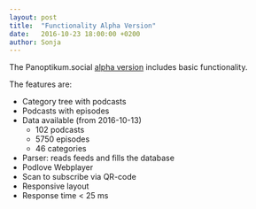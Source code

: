 ```yaml
---
layout: post
title:  "Functionality Alpha Version"
date:   2016-10-23 18:00:00 +0200
author: Sonja
---
```


The Panoptikum.social [alpha version](https://panoptikum.social) includes basic functionality.

The features are:

* Category tree with podcasts
* Podcasts with episodes
* Data available (from 2016-10-13)
  * 102 podcasts
  * 5750 episodes
  * 46 categories
* Parser: reads feeds and fills the database
* Podlove Webplayer
* Scan to subscribe via QR-code
* Responsive layout
* Response time < 25 ms
